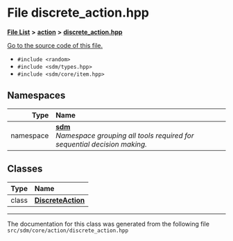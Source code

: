 
<NavBar active_item_id="2"/>

# File discrete\_action.hpp


[**File List**](files.md) **>** [**action**](dir_da22f131ef310b227029eb4cfbb3e75b.md) **>** [**discrete\_action.hpp**](discrete__action_8hpp.md)

[Go to the source code of this file.](discrete__action_8hpp_source.md)



* `#include <random>`
* `#include <sdm/types.hpp>`
* `#include <sdm/core/item.hpp>`









## Namespaces

| Type | Name |
| ---: | :--- |
| namespace | [**sdm**](namespacesdm.md) <br>_Namespace grouping all tools required for sequential decision making._  |

## Classes

| Type | Name |
| ---: | :--- |
| class | [**DiscreteAction**](classsdm_1_1DiscreteAction.md) <br> |














------------------------------
The documentation for this class was generated from the following file `src/sdm/core/action/discrete_action.hpp`